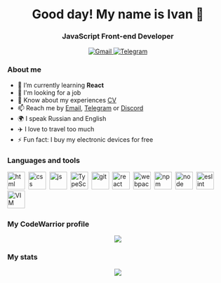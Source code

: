 <div id="header" align="center">
	<h1>Good day! My name is Ivan 🌴</h1>
	<h3>JavaScript Front-end Developer</h3>
</div>

<div id="socials" align="center">
	<a href="https://mail.google.com/mail/u/1/#inbox">
		<img src="https://img.shields.io/badge/gmail-blue?style=for-the-badge&logo=gmail&logoColor=white" alt="Gmail"/>
	</a>
	<a href="https://t.me/Dokivan">
		<img src="https://img.shields.io/badge/Telegram-blue?style=for-the-badge&logo=telegram&logoColor=white" alt="Telegram"/>
	</a>
</div>

### About me
- 🌱 I’m currently learning **React**
- 🔎 I'm looking for a job
- 📄 Know about my experiences [CV](https://ivandok13.github.io/rsschool-cv/cv)
- 📫 Reach me by [Email](mailto:klochkov.ivan.sergeevich@gmail.com), [Telegram](https://t.me/Dokivan) or [Discord]( https://discordapp.com/users/IvanDok13/) 
- 🌍 I speak Russian and English
- ✈️ I love to travel too much
- ⚡ Fun fact: I buy my electronic devices for free

### Languages and tools
<img src="https://cdn.jsdelivr.net/gh/devicons/devicon/icons/html5/html5-original.svg" title="html" width="40" height="40"/>&nbsp; 
<img src="https://cdn.jsdelivr.net/gh/devicons/devicon/icons/css3/css3-original.svg" title="css" width="40" height="40"/>&nbsp;
<img src="https://cdn.jsdelivr.net/gh/devicons/devicon/icons/javascript/javascript-original.svg" title="js" width="40" height="40"/>&nbsp;
<img src="https://cdn.jsdelivr.net/gh/devicons/devicon/icons/typescript/typescript-original.svg" title="TypeScript" width="40" height="40"/>&nbsp;
<img src="https://cdn.jsdelivr.net/gh/devicons/devicon/icons/git/git-plain.svg" title="git" width="40" height="40"/>&nbsp;
<img src="https://cdn.jsdelivr.net/gh/devicons/devicon/icons/react/react-original.svg" title="react" width="40" height="40"/>&nbsp;
<img src="https://cdn.jsdelivr.net/gh/devicons/devicon/icons/webpack/webpack-original.svg" title="webpack" width="40" height="40"/>&nbsp;
<img src="https://cdn.jsdelivr.net/gh/devicons/devicon/icons/npm/npm-original-wordmark.svg" title="npm" width="40" height="40"/>&nbsp;
<img src="https://cdn.jsdelivr.net/gh/devicons/devicon/icons/nodejs/nodejs-original.svg" title="node" width="40" height="40"/>&nbsp;
<img src="https://cdn.jsdelivr.net/gh/devicons/devicon/icons/eslint/eslint-original.svg" title="eslint" width="40" height="40"/>&nbsp;
<img src="https://cdn.jsdelivr.net/gh/devicons/devicon/icons/vim/vim-original.svg" title="VIM" width="40" height="40"/>&nbsp;

### My CodeWarrior profile
<div id="CodeWars" align="center">
	<a href="https://www.codewars.com/users/rsschool_5bb3f79998ed1d87"> 
		<img src="https://www.codewars.com/users/rsschool_5bb3f79998ed1d87/badges/large" >
	</a>
</div>

### My stats
<div id="stat" align="center">
	<img src="https://github-profile-summary-cards.vercel.app/api/cards/profile-details?username=IvanDok13&theme=default"/>
</div>
<!--
**IvanDok13/IvanDok13** is a ✨ _special_ ✨ repository because its `README.md` (this file) appears on your GitHub profile.

Here are some ideas to get you started:

- 🔭 I’m currently working on ...
- 🌱 I’m currently learning ...
- 👯 I’m looking to collaborate on ...
- 🤔 I’m looking for help with ...
- 💬 Ask me about ...
- 📫 How to reach me: ...
- 😄 Pronouns: ...
- ⚡ Fun fact: ...
-->
